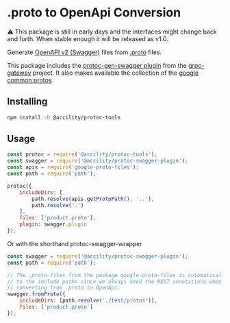 # .proto to OpenApi Conversion

:warning: This package is still in early days and the interfaces might change back and forth. When stable enough it will be released as v1.0.

Generate [OpenAPI v2 (Swagger)](https://github.com/OAI/OpenAPI-Specification/blob/master/versions/2.0.md) files from [.proto](https://developers.google.com/protocol-buffers) files.

This package includes the [protoc-gen-swagger plugin](https://github.com/grpc-ecosystem/grpc-gateway/releases) from the [grpc-gateway](https://github.com/grpc-ecosystem/grpc-gateway) project.
It also makes available the collection of the [google common protos](https://github.com/googleapis/api-common-protos.git).

## Installing

```bash
npm install -D @accility/protoc-tools
```

## Usage

```javascript
const protoc = require('@accility/protoc-tools');
const swagger = require('@accility/protoc-swagger-plugin');
const apis = require('google-proto-files');
const path = require('path');

protoc({
    includeDirs: [
        path.resolve(apis.getProtoPath(), '..'),
        path.resolve('.')
    ],
    files: ['product.proto'],
    plugin: swagger.plugin
});
```

Or with the shorthand protoc-swagger-wrapper

```javascript
const swagger = require('@accility/protoc-swagger-plugin');
const path = require('path');

// The .proto-files from the package google-proto-files is automatically added
// to the include paths since we always need the REST annotations when
// converting from .proto to OpenApi.
swagger.fromProto({
    includeDirs: [path.resolve('./test/protos')],
    files: ['product.proto']
});
```


